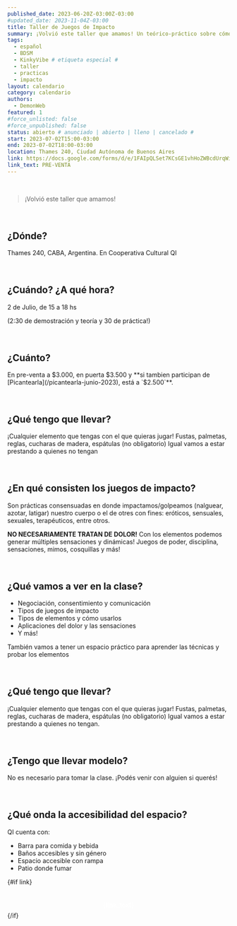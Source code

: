 ```yaml
---
published_date: 2023-06-20Z-03:00Z-03:00
#updated_date: 2023-11-04Z-03:00
title: Taller de Juegos de Impacto
summary: ¡Volvió este taller que amamos! Un teórico-práctico sobre cómo impactamos / golpeamos / nalgueamos / azotamos / latigamos nuestro cuelpo o el de otres con fines eróticos, sensuales, sexuales, o terapéuticos.
tags:
  - español
  - BDSM
  - KinkyVibe # etiqueta especial #
  - taller
  - practicas
  - impacto
layout: calendario
category: calendario
authors:
  - DemonWeb
featured: 1
#force_unlisted: false
#force_unpublished: false
status: abierto # anunciado | abierto | lleno | cancelado #
start: 2023-07-02T15:00-03:00
end: 2023-07-02T18:00-03:00
location: Thames 240, Ciudad Autónoma de Buenos Aires
link: https://docs.google.com/forms/d/e/1FAIpQLSet7KCsGE1vhHoZWBcdUrqWim_Xv5NbjS0TTPFK7MQ3wAn4Gw/viewform
link_text: PRE-VENTA
---
```


<script>
    import i1 from '$lib/posts/media/taller-impacto-junio-2023/1.jpg'
    import i2 from '$lib/posts/media/taller-impacto-junio-2023/2.jpg'
</script>

<div class="col-2">
<img alt="" src="{i1}" />
<img alt="" src="{i2}" />
</div>

> ¡Volvió este taller que amamos!

## ¿Dónde?

Thames 240, CABA, Argentina. En Cooperativa Cultural QI

## ¿Cuándo? ¿A qué hora?

2 de Julio, de 15 a 18 hs

(2:30 de demostración y teoría y 30 de práctica!)

## ¿Cuánto?

En pre-venta a $3.000, en puerta $3.500 y **si tambien participan de [Picantearla](/picantearla-junio-2023), está a `$2.500`**.

## ¿Qué tengo que llevar?

¡Cualquier elemento que tengas con el que quieras jugar! Fustas, palmetas, reglas, cucharas de madera, espátulas (no obligatorio) Igual vamos a estar prestando a quienes no tengan

## ¿En qué consisten los juegos de impacto?

Son prácticas consensuadas en donde impactamos/golpeamos (nalguear, azotar, latigar) nuestro cuerpo o el de otres con fines: eróticos, sensuales, sexuales, terapéuticos, entre otros.

**NO NECESARIAMENTE TRATAN DE DOLOR!** Con los elementos podemos generar múltiples sensaciones y dinámicas! Juegos de poder, disciplina, sensaciones, mimos, cosquillas y más!

## ¿Qué vamos a ver en la clase?

- Negociación, consentimiento y comunicación
- Tipos de juegos de impacto
- Tipos de elementos y cómo usarlos
- Aplicaciones del dolor y las sensaciones
- Y más!

También vamos a tener un espacio práctico para aprender las técnicas y probar los elementos

## ¿Qué tengo que llevar?

¡Cualquier elemento que tengas con el que quieras jugar!
Fustas, palmetas, reglas, cucharas de madera, espátulas (no obligatorio) Igual vamos a estar prestando a quienes no tengan.

## ¿Tengo que llevar modelo?

No es necesario para tomar la clase. ¡Podés venir con alguien si querés!

## ¿Qué onda la accesibilidad del espacio?

QI cuenta con:

- Barra para comida y bebida
- Baños accesibles y sin género
- Espacio accesible con rampa
- Patio donde fumar

{#if link}
<a class="cta" href={link}>{link_text}</a>
{/if}

<style>
    h2 {
        margin-top: 3em;
    }
    .cta {
      background: var(--1);
      padding: .5em 1em;
      color: white;
      font-weight: bold;
      border-radius: .3em;
      margin-inline: auto;
      display: block;
      width: 7em;
      text-align: center;
      /* translate: 6em; */
      font-size: var(--step-4);
      text-decoration: none;
      margin-top: 2em;
      transition: 200ms;
      box-shadow: 0 0 0 0;
    }
    .cta:hover {
      scale: 1.1;
      /* filter: brightness(1.05); */
      box-shadow: .6em .6em 1em rgba(0,0,0,.1);
    }
    a {
      color: #222;
      /* text-decoration: none; */
      text-decoration-color: var(--1);
    }
</style>
